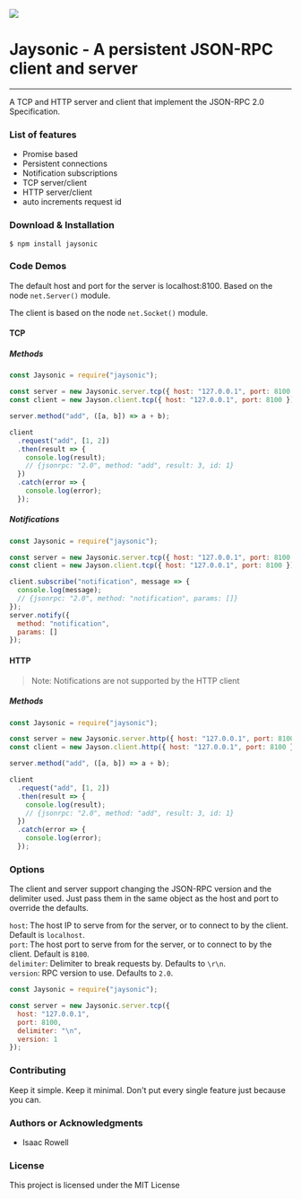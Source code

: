 ![](logo.png)

# Jaysonic - A persistent JSON-RPC client and server

---

A TCP and HTTP server and client that implement the JSON-RPC 2.0 Specification.

### List of features

- Promise based
- Persistent connections
- Notification subscriptions
- TCP server/client
- HTTP server/client
- auto increments request id

### Download & Installation

```shell
$ npm install jaysonic
```

### Code Demos

The default host and port for the server is localhost:8100. Based on the node `net.Server()` module.

The client is based on the node `net.Socket()` module.

#### TCP

##### Methods

```js
const Jaysonic = require("jaysonic");

const server = new Jaysonic.server.tcp({ host: "127.0.0.1", port: 8100 });
const client = new Jayson.client.tcp({ host: "127.0.0.1", port: 8100 });

server.method("add", ([a, b]) => a + b);

client
  .request("add", [1, 2])
  .then(result => {
    console.log(result);
    // {jsonrpc: "2.0", method: "add", result: 3, id: 1}
  })
  .catch(error => {
    console.log(error);
  });
```

##### Notifications

```js
const Jaysonic = require("jaysonic");

const server = new Jaysonic.server.tcp({ host: "127.0.0.1", port: 8100 });
const client = new Jayson.client.tcp({ host: "127.0.0.1", port: 8100 });

client.subscribe("notification", message => {
  console.log(message);
  // {jsonrpc: "2.0", method: "notification", params: []}
});
server.notify({
  method: "notification",
  params: []
});
```

#### HTTP

> Note: Notifications are not supported by the HTTP client

##### Methods

```js
const Jaysonic = require("jaysonic");

const server = new Jaysonic.server.http({ host: "127.0.0.1", port: 8100 });
const client = new Jayson.client.http({ host: "127.0.0.1", port: 8100 });

server.method("add", ([a, b]) => a + b);

client
  .request("add", [1, 2])
  .then(result => {
    console.log(result);
    // {jsonrpc: "2.0", method: "add", result: 3, id: 1}
  })
  .catch(error => {
    console.log(error);
  });
```

### Options

The client and server support changing the JSON-RPC version and the delimiter used. Just pass them in the same object as the host and port to override the defaults.

`host`: The host IP to serve from for the server, or to connect to by the client. Default is `localhost`. \
`port`: The host port to serve from for the server, or to connect to by the client. Default is `8100`. \
`delimiter`: Delimiter to break requests by. Defaults to `\r\n`. \
`version`: RPC version to use. Defaults to `2.0`.

```js
const Jaysonic = require("jaysonic");

const server = new Jaysonic.server.tcp({
  host: "127.0.0.1",
  port: 8100,
  delimiter: "\n",
  version: 1
});
```

### Contributing

Keep it simple. Keep it minimal. Don't put every single feature just because you can.

### Authors or Acknowledgments

- Isaac Rowell

### License

This project is licensed under the MIT License

